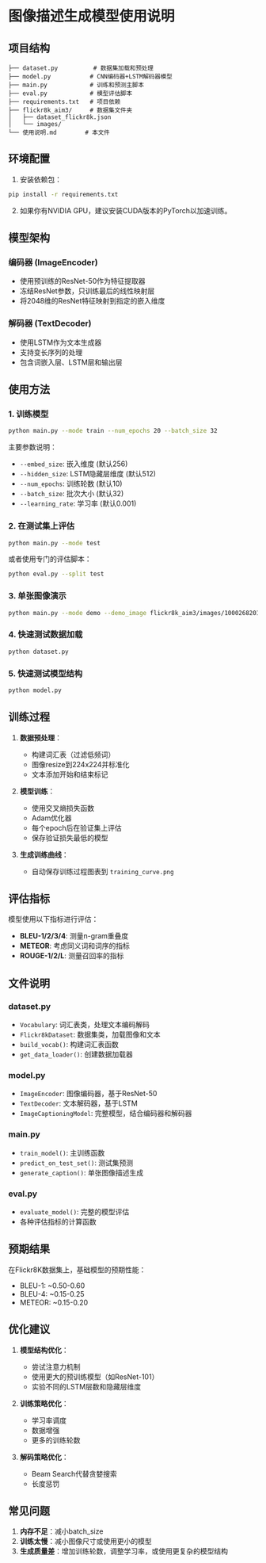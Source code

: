 # 图像描述生成模型使用说明

## 项目结构

```
├── dataset.py          # 数据集加载和预处理
├── model.py           # CNN编码器+LSTM解码器模型
├── main.py            # 训练和预测主脚本
├── eval.py            # 模型评估脚本
├── requirements.txt   # 项目依赖
├── flickr8k_aim3/     # 数据集文件夹
│   ├── dataset_flickr8k.json
│   └── images/
└── 使用说明.md        # 本文件
```

## 环境配置

1. 安装依赖包：

```bash
pip install -r requirements.txt
```

2. 如果你有NVIDIA GPU，建议安装CUDA版本的PyTorch以加速训练。

## 模型架构

### 编码器 (ImageEncoder)

- 使用预训练的ResNet-50作为特征提取器
- 冻结ResNet参数，只训练最后的线性映射层
- 将2048维的ResNet特征映射到指定的嵌入维度

### 解码器 (TextDecoder)  

- 使用LSTM作为文本生成器
- 支持变长序列的处理
- 包含词嵌入层、LSTM层和输出层

## 使用方法

### 1. 训练模型

```bash
python main.py --mode train --num_epochs 20 --batch_size 32
```

主要参数说明：

- `--embed_size`: 嵌入维度 (默认256)
- `--hidden_size`: LSTM隐藏层维度 (默认512)
- `--num_epochs`: 训练轮数 (默认10)
- `--batch_size`: 批次大小 (默认32)
- `--learning_rate`: 学习率 (默认0.001)

### 2. 在测试集上评估

```bash
python main.py --mode test
```

或者使用专门的评估脚本：

```bash
python eval.py --split test
```

### 3. 单张图像演示

```bash
python main.py --mode demo --demo_image flickr8k_aim3/images/1000268201_693b08cb0e.jpg
```

### 4. 快速测试数据加载

```bash
python dataset.py
```

### 5. 快速测试模型结构

```bash
python model.py
```

## 训练过程

1. **数据预处理**：
   - 构建词汇表（过滤低频词）
   - 图像resize到224x224并标准化
   - 文本添加开始和结束标记

2. **模型训练**：
   - 使用交叉熵损失函数
   - Adam优化器
   - 每个epoch后在验证集上评估
   - 保存验证损失最低的模型

3. **生成训练曲线**：
   - 自动保存训练过程图表到 `training_curve.png`

## 评估指标

模型使用以下指标进行评估：

- **BLEU-1/2/3/4**: 测量n-gram重叠度
- **METEOR**: 考虑同义词和词序的指标  
- **ROUGE-1/2/L**: 测量召回率的指标

## 文件说明

### dataset.py

- `Vocabulary`: 词汇表类，处理文本编码解码
- `Flickr8kDataset`: 数据集类，加载图像和文本
- `build_vocab()`: 构建词汇表函数
- `get_data_loader()`: 创建数据加载器

### model.py

- `ImageEncoder`: 图像编码器，基于ResNet-50
- `TextDecoder`: 文本解码器，基于LSTM
- `ImageCaptioningModel`: 完整模型，结合编码器和解码器

### main.py

- `train_model()`: 主训练函数
- `predict_on_test_set()`: 测试集预测
- `generate_caption()`: 单张图像描述生成

### eval.py

- `evaluate_model()`: 完整的模型评估
- 各种评估指标的计算函数

## 预期结果

在Flickr8K数据集上，基础模型的预期性能：

- BLEU-1: ~0.50-0.60
- BLEU-4: ~0.15-0.25
- METEOR: ~0.15-0.20

## 优化建议

1. **模型结构优化**：
   - 尝试注意力机制
   - 使用更大的预训练模型（如ResNet-101）
   - 实验不同的LSTM层数和隐藏层维度

2. **训练策略优化**：
   - 学习率调度
   - 数据增强
   - 更多的训练轮数

3. **解码策略优化**：
   - Beam Search代替贪婪搜索
   - 长度惩罚

## 常见问题

1. **内存不足**：减小batch_size
2. **训练太慢**：减小图像尺寸或使用更小的模型
3. **生成质量差**：增加训练轮数，调整学习率，或使用更复杂的模型结构
